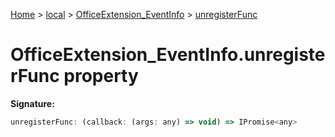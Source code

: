 [Home](./index) &gt; [local](local.md) &gt; [OfficeExtension\_EventInfo](local.officeextension_eventinfo.md) &gt; [unregisterFunc](local.officeextension_eventinfo.unregisterfunc.md)

# OfficeExtension\_EventInfo.unregisterFunc property


**Signature:**
```javascript
unregisterFunc: (callback: (args: any) => void) => IPromise<any>
```
